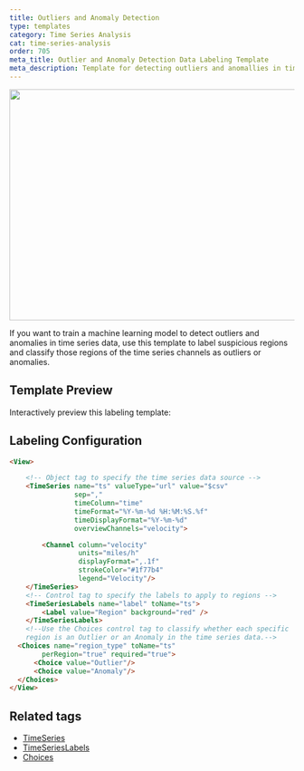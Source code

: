 ```yaml
---
title: Outliers and Anomaly Detection
type: templates
category: Time Series Analysis
cat: time-series-analysis
order: 705
meta_title: Outlier and Anomaly Detection Data Labeling Template
meta_description: Template for detecting outliers and anomallies in time series data with Label Studio for your machine learning and data science projects.
---
```


<img src="/images/templates/outliers-anomaly-detection.png" alt="" class="gif-border" width="552px" height="408px" />

If you want to train a machine learning model to detect outliers and anomalies in time series data, use this template to label suspicious regions and classify those regions of the time series channels as outliers or anomalies.

## Template Preview

Interactively preview this labeling template:

<div id="main-preview"></div>

## Labeling Configuration

```html
<View>

    <!-- Object tag to specify the time series data source -->
    <TimeSeries name="ts" valueType="url" value="$csv"
                sep=","
                timeColumn="time"
                timeFormat="%Y-%m-%d %H:%M:%S.%f"
                timeDisplayFormat="%Y-%m-%d"
                overviewChannels="velocity">

        <Channel column="velocity"
                 units="miles/h"
                 displayFormat=",.1f"
                 strokeColor="#1f77b4"
                 legend="Velocity"/>
    </TimeSeries>
    <!-- Control tag to specify the labels to apply to regions -->
    <TimeSeriesLabels name="label" toName="ts">
        <Label value="Region" background="red" />
    </TimeSeriesLabels>
    <!--Use the Choices control tag to classify whether each specific
    region is an Outlier or an Anomaly in the time series data.-->
  <Choices name="region_type" toName="ts"
        perRegion="true" required="true">
      <Choice value="Outlier"/>
      <Choice value="Anomaly"/>
  </Choices>
</View>
```

## Related tags
- [TimeSeries](/tags/timeseries.html)
- [TimeSeriesLabels](/tags/timeserieslabels.html)
- [Choices](/tags/choices.html)
